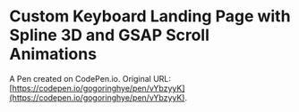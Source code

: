 # Custom Keyboard Landing Page with Spline 3D and GSAP Scroll Animations

A Pen created on CodePen.io. Original URL: [https://codepen.io/gogoringhye/pen/vYbzyyK](https://codepen.io/gogoringhye/pen/vYbzyyK).

